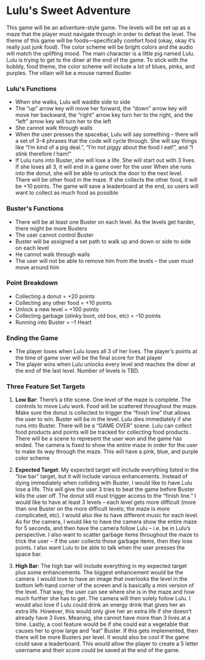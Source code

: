 Lulu's Sweet Adventure
===========================

This game will be an adventure-style game. The levels will be set up as a maze that the player must navigate through in order to defeat the level. The theme of this game will be foods—specifically comfort food (okay, okay it’s really just junk food). The color scheme will be bright colors and the audio will match the uplifting mood. The main character is a little pig named Lulu. Lulu is trying to get to the diner at the end of the game. To stick with the bubbly, food theme, the color scheme will include a lot of blues, pinks, and purples. The villain will be a mouse named Buster.

### Lulu's Functions
* When she walks, Lulu will waddle side to side
* The “up” arrow key will move her forward, the “down” arrow key will move her backward, the “right” arrow key turn her to the right, and the “left” arrow key will turn her to the left
* She cannot walk through walls
* When the user presses the spacebar, Lulu will say something – there will a set of 3-4 phrases that the code will cycle through. She will say things like “I’m kind of a pig deal.”, “I’m not piggy about the food I eat!”, and “I stink therefore I ham!”
* If Lulu runs into Buster, she will lose a life. She will start out with 3 lives. If she loses all 3, it will end in a game over for the user
When she runs into the donut, she will be able to unlock the door to the next level. There will be other food in the maze. If she collects the other food, it will be +10 points. The game will save a leaderboard at the end, so users will want to collect as much food as possible

### Buster's Functions
* There will be at least one Buster on each level. As the levels get harder, there might be more Busters
* The user cannot control Buster
* Buster will be assigned a set path to walk up and down or side to side on each level
* He cannot walk through walls
* The user will not be able to remove him from the levels – the user must move around him

### Point Breakdown
* Collecting a donut = +20 points
* Collecting any other food = +10 points
* Unlock a new level = +100 points
* Collecting garbage (stinky boot, old box, etc) = –10 points
* Running into Buster = –1 Heart

### Ending the Game
* The player loses when Lulu loses all 3 of her lives. The player’s points at the time of game over will be the final score for that player
* The player wins when Lulu unlocks every level and reaches the diner at the end of the last level. Number of levels is TBD.


### Three Feature Set Targets

1. **Low Bar**: There’s a title scene. One level of the maze is complete. The controls to move Lulu work. Food will be scattered throughout the maze. Make sure the donut is collected to trigger the “finish line” that allows the user to win. Buster will be in the level. Lulu dies immediately if she runs into Buster. There will be a “GAME OVER” scene. Lulu can collect food products and points will be tracked for collecting food products. There will be a scene to represent the user won and the game has ended. The camera is fixed to show the entire maze in order for the user to make its way through the maze. This will have a pink, blue, and purple color scheme

2. **Expected Target**: My expected target will include everything listed in the “low bar” target, but it will include various enhancements. Instead of dying immediately when colliding with Buster, I would like to have Lulu lose a life. This will give the user 3 tries to beat the game before Buster kills the user off. The donut still must trigger access to the “finish line.” I would like to have at least 3 levels – each level gets more difficult (more than one Buster on the more difficult levels; the maze is more complicated, etc). I would also like to have different music for each level. As for the camera, I would like to have the camera show the entire maze for 5 seconds, and then have the camera follow Lulu – i.e. be in Lulu’s perspective. I also want to scatter garbage items throughout the maze to trick the user – if the user collects those garbage items, then they lose points. I also want Lulu to be able to talk when the user presses the space bar. 

3. **High Bar**: The high bar will include everything in my expected target plus some enhancements. The biggest enhancement would be the camera. I would love to have an image that overlooks the level in the bottom left-hand corner of the screen and is basically a mini version of the level. That way, the user can see where she is in the maze and how much further she has to get. The camera will then solely follow Lulu. I would also love if Lulu could drink an energy drink that gives her an extra life. However, this would only give her an extra life if she doesn’t already have 3 lives. Meaning, she cannot have more than 3 lives at a time. Lastly, a cool feature would be if she could eat a vegetable that causes her to grow large and “eat” Buster. If this gets implemented, then there will be more Busters per level. It would also be cool if the game could save a leaderboard. This would allow the player to create a 5 letter username and their score could be saved at the end of the game.
